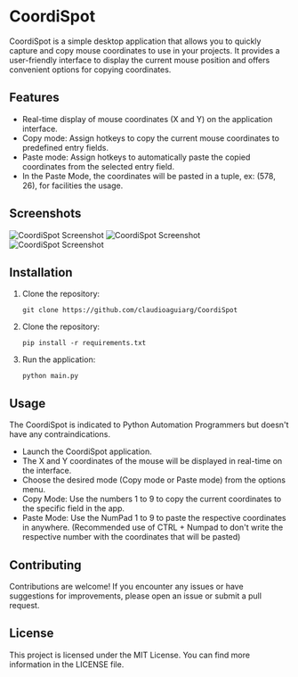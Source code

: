 # CoordiSpot

CoordiSpot is a simple desktop application that allows you to quickly capture and copy mouse coordinates to use in your projects. It provides a user-friendly interface to display the current mouse position and offers convenient options for copying coordinates.

## Features

- Real-time display of mouse coordinates (X and Y) on the application interface.
- Copy mode: Assign hotkeys to copy the current mouse coordinates to predefined entry fields.
- Paste mode: Assign hotkeys to automatically paste the copied coordinates from the selected entry field.
- In the Paste Mode, the coordinates will be pasted in a tuple, ex: (578, 26), for facilities the usage.

## Screenshots

![CoordiSpot Screenshot](screens/scree1.png)
![CoordiSpot Screenshot](screens/scree2.png)
![CoordiSpot Screenshot](screens/scree3.png)

## Installation

1. Clone the repository:

   ```shell
   git clone https://github.com/claudioaguiarg/CoordiSpot

2. Clone the repository:

   ```shell
   pip install -r requirements.txt

3. Run the application:
    ```shell
   python main.py

## Usage
The CoordiSpot is indicated to Python Automation Programmers but doesn't have any contraindications.

- Launch the CoordiSpot application.
- The X and Y coordinates of the mouse will be displayed in real-time on the interface.
- Choose the desired mode (Copy mode or Paste mode) from the options menu.
- Copy Mode: Use the numbers 1 to 9 to copy the current coordinates to the specific field in the app.
- Paste Mode: Use the NumPad 1 to 9 to paste the respective coordinates in anywhere. (Recommended use of CTRL + Numpad to don't write the respective number with the coordinates that will be pasted)

## Contributing
Contributions are welcome! If you encounter any issues or have suggestions for improvements, please open an issue or submit a pull request.

## License
This project is licensed under the MIT License. You can find more information in the LICENSE file.
